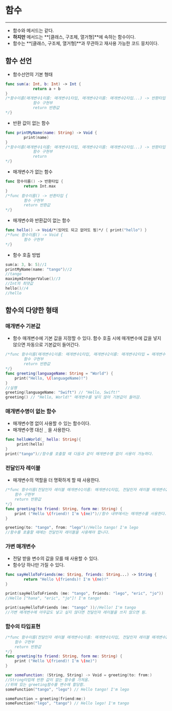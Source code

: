 # 함수

---

- 함수와 메서드는 같다.
- **하지만** 메서드는 **[클래스, 구조체, 열거형]**에 속하는 함수이다.
- 함수는 **[클래스, 구조체, 열거형]**과 무관하고 재사용 가능한 코드 뭉치이다.

## 함수 선언

- 함수선언의 기본 형태

```swift
func sum(a: Int, b: Int) -> Int {
			return a + b
}
/*함수이름(매개변수1이름: 매개변수1타입, 매개변수2이름: 매개변수2타입...) -> 반환타입 {
			함수 구현부
			return 반환값
*/}
```

- 반환 값이 없는 함수

```swift
func printMyName(name: String) -> Void {
		print(name)
}
/*함수이름(매개변수1이름: 매개변수1타입, 매개변수2이름: 매개변수2타입...) -> 반환타입 {
			함수 구현부
			return
*/}
```

- 매개변수가 없는 함수

```swift
func 함수이름() -> 반환타입 {
		return Int.max
}
/*func 함수이름() -> 반환타입 {
		함수 구현부
		return 반환값
*/}
```

- 매개변수와 반환값이 없는 함수

```swift
func hello() -> Void/*(있어도 되고 없어도 됨)*/ { print("hello") }
/*func 함수이름() -> Void { 
		함수 구현부 
*/}
```

- 함수 호출 방법

```swift
sum(a: 3, b: 5)//1
printMyName(name: "tango")//2
//tango
maximymIntegerValue()//3
//Int의 최댓값
hello()//4
//hello
```

## 함수의 다양한 형태

### 매개변수 기본값

- 함수 매개변수에 기본 값을 지정할 수 있다. 함수 호출 시에 매개변수에 값을 넣지 않으면 자동으로 기본값이 들어간다.

```swift
/*func 함수이름(매개변수1이름: 매개변수1타입, 매개변수2이름: 매개변수2타입 = 매개변수 기본값){
		함수 구현부
		return 반환값
*/}
func greeting(languageName: String = "World") {
	print("Hello, \(languageName)!")
}
//실행
greeting(languageName: "Swift") // "Hello, Swift!"
greeting() // "Hello, World!" 매개변수를 넣지 않아 기본값이 들어감.
```

### 매개변수명이 없는 함수

- 매개변수명 없이 사용할 수 있는 함수이다.
- 매개변수명 대신 `_` 을 사용한다.

```swift
func helloWorld(_ hello: String){
	 print(hello)
}
print("tango")//함수를 호출할 때 다음과 같이 매개변수명 없이 사용이 가능하다.
```

### 전달인자 레이블

- 매개변수의 역할을 더 명확하게 할 때 사용한다.

```swift
/*func 함수이름(전달인자 레이블 매개변수1이름: 매개변수1타입, 전달인자 레이블 매개변수2이름: 매개변수2타입){
	함수 구현부
	return 반환값
*/}
func greeting(to friend: String, form me: String) {
	print ("Hello \(friend)! I'm \(me)")//함수 내부에서는 매개변수를 사용한다.
}

greeting(to: "tango", from: "lego")//Hello tango! I'm lego
//함수를 호출할 때에는 전달인자 레이블을 사용해야 합니다.
```

### 가변 매개변수

- 전달 받을 변수의 값을 모를 때 사용할 수 있다.
- 함수당 하나만 가질 수 있다.

```swift
func sayHelloToFriends(me: String, friends: String...) -> String {
		return "Hello \(friends)! I'm \(me)!"
}

print(sayHelloToFriends (me: "tango", friends: "lego", "eric", "jo"))
//Hello ["hana", "eric", "jo"]! I'm tango!

print(sayHelloToFriends (me: "tango" ))//Hello! I'm tango
//가변 매개변수에 아무값도 넣고 싶지 않다면 전달인자 레이블을 쓰지 않으면 됨.
```

### 함수의 타입표현

```swift
/*func 함수이름(전달인자 레이블 매개변수1이름: 매개변수1타입, 전달인자 레이블 매개변수2이름: 매개변수2타입){
	함수 구현부
	return 반환값
*/}
func greeting(to friend: String, form me: String) {
	print ("Hello \(friend)! I'm \(me)")
}
```

```swift
var someFunction: (String, String) -> Void = greeting(to: from:)
//String타입에 반환 값이 없는 함수를 가져옴.
//위에 있는 greeting함수를 변수에 할당함.
someFunction("tango", "lego") // Hello tango! I'm lego

someFunction = greeting(friend:me:)
someFunction("lego", "tango") // Hello lego! I'm tango
```